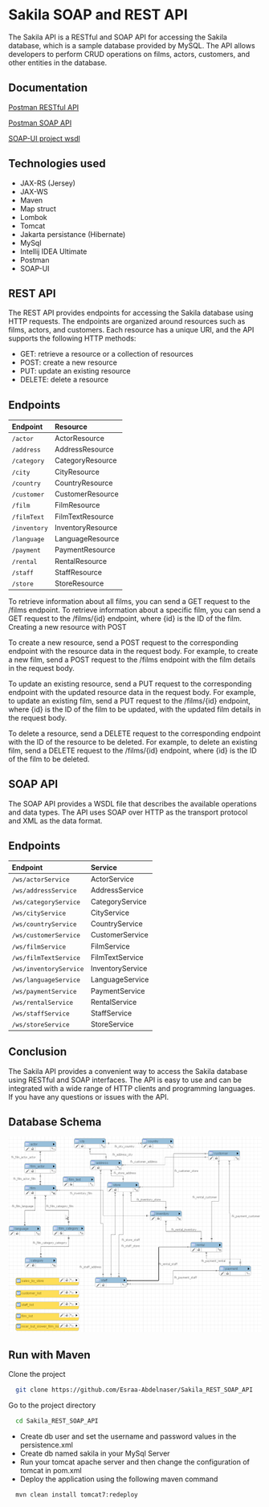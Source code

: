 # Sakila SOAP and REST API

The Sakila API is a RESTful and SOAP API for accessing the Sakila database, which is a sample database provided by
MySQL. The API allows developers to perform CRUD operations on films, actors, customers, and other entities in the
database.

## Documentation

[Postman RESTful API](https://documenter.getpostman.com/view/26735340/2s93Y2R1RN)

[Postman SOAP API](https://documenter.getpostman.com/view/26735340/2s93Y3uftt)

[SOAP-UI project wsdl](https://github.com/Esraa-Abdelnaser/Sakila_REST_SOAP_API/blob/main/wsdl_soapui-project.xml)
## Technologies used

- JAX-RS (Jersey)
- JAX-WS
- Maven
- Map struct
- Lombok
- Tomcat
- Jakarta persistance (Hibernate)
- MySql
- Intellij IDEA Ultimate
- Postman
- SOAP-UI

## REST API

The REST API provides endpoints for accessing the Sakila database using HTTP requests. The endpoints are organized
around resources such as films, actors, and customers. Each resource has a unique URI, and the API supports the
following HTTP methods:

- GET: retrieve a resource or a collection of resources
- POST: create a new resource
- PUT: update an existing resource
- DELETE: delete a resource

## Endpoints

| Endpoint     | Resource          
|:-------------|:------------------ 
| `/actor`     | ActorResource     
| `/address`   | AddressResource   
| `/category`  | CategoryResource  
| `/city`      | CityResource      
| `/country`   | CountryResource   
| `/customer`  | CustomerResource  
| `/film`      | FilmResource      
| `/filmText`  | FilmTextResource  
| `/inventory` | InventoryResource 
| `/language`  | LanguageResource  
| `/payment`   | PaymentResource   
| `/rental`    | RentalResource    
| `/staff`     | StaffResource     
| `/store`     | StoreResource     

To retrieve information about all films, you can send a GET request to the /films endpoint. To retrieve information
about a specific film, you can send a GET request to the /films/{id} endpoint, where {id} is the ID of the film.
Creating a new resource with POST

To create a new resource, send a POST request to the corresponding endpoint with the resource data in the request body.
For example, to create a new film, send a POST request to the /films endpoint with the film details in the request body.

To update an existing resource, send a PUT request to the corresponding endpoint with the updated resource data in the
request body.
For example, to update an existing film, send a PUT request to the /films/{id} endpoint, where {id} is the ID of the
film to be updated, with the updated film details in the request body.

To delete a resource, send a DELETE request to the corresponding endpoint with the ID of the resource to be deleted.
For example, to delete an existing film, send a DELETE request to the /films/{id} endpoint, where {id} is the ID of the
film to be deleted.

## SOAP API

The SOAP API provides a WSDL file that describes the available operations and data types. The API uses SOAP over HTTP as
the transport protocol and XML as the data format.

## Endpoints

| Endpoint               | Service          
|:-----------------------|:----------------- 
| `/ws/actorService`     | ActorService     
| `/ws/addressService`   | AddressService   
| `/ws/categoryService`  | CategoryService  
| `/ws/cityService`      | CityService      
| `/ws/countryService`   | CountryService   
| `/ws/customerService`  | CustomerService  
| `/ws/filmService`      | FilmService      
| `/ws/filmTextService`  | FilmTextService  
| `/ws/inventoryService` | InventoryService 
| `/ws/languageService`  | LanguageService  
| `/ws/paymentService`   | PaymentService   
| `/ws/rentalService`    | RentalService    
| `/ws/staffService`     | StaffService     
| `/ws/storeService`     | StoreService     

## Conclusion

The Sakila API provides a convenient way to access the Sakila database using RESTful and SOAP interfaces. The API is
easy to use and can be integrated with a wide range of HTTP clients and programming languages. If you have any questions
or issues with the API.

## Database Schema

<p align="center">
  <img src="src/main/resources/imgs/sakila-schema.png" title="erd">
</p>

## Run with Maven

Clone the project

```bash
  git clone https://github.com/Esraa-Abdelnaser/Sakila_REST_SOAP_API
```

Go to the project directory

```bash
  cd Sakila_REST_SOAP_API
```

- Create db user and set the username and password values in the persistence.xml
- Create db named sakila in your MySql Server
- Run your tomcat apache server and then change the configuration of tomcat in pom.xml
- Deploy the application using the following maven command

```
  mvn clean install tomcat7:redeploy
```
